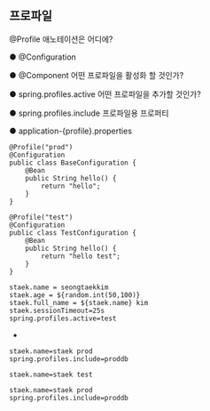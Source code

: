 ## 프로파일



@Profile 애노테이션은 어디에? 

● @Configuration 

● @Component 어떤 프로파일을 활성화 할 것인가? 

● spring.profiles.active 어떤 프로파일을 추가할 것인가? 

● spring.profiles.include 프로파일용 프로퍼티 

● application-{profile}.properties





```
@Profile("prod")
@Configuration
public class BaseConfiguration {
    @Bean
    public String hello() {
        return "hello";
    }
}

@Profile("test")
@Configuration
public class TestConfiguration {
    @Bean
    public String hello() {
        return "hello test";
    }
}

```









```
staek.name = seongtaekkim
staek.age = ${random.int(50,100)}
staek.full_name = ${staek.name} kim
staek.sessionTimeout=25s
spring.profiles.active=test
```

- 



```
staek.name=staek prod
spring.profiles.include=proddb
```



```
staek.name=staek test
```



```
staek.name=staek prod
spring.profiles.include=proddb
```

